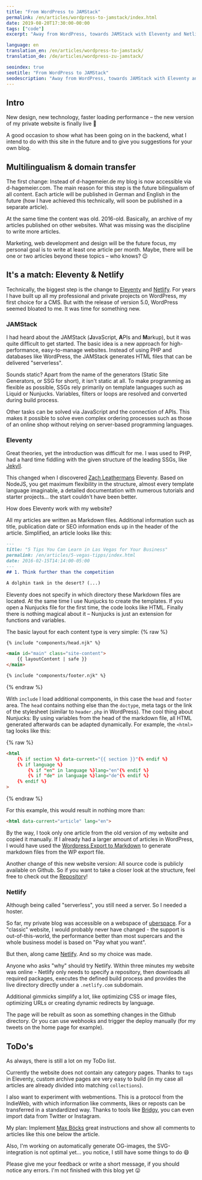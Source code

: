 ```yaml
---
title: "From WordPress to JAMStack"
permalink: /en/articles/wordpress-to-jamstack/index.html
date: 2019-08-20T17:30:00-00:00
tags: ["code"]
excerpt: "Away from WordPress, towards JAMStack with Eleventy and Netlify. Multilingualism, a domain move... August makes everything new."

language: en
translation_en: /en/articles/wordpress-to-jamstack/
translation_de: /de/articles/wordpress-zu-jamstack/

seoindex: true
seotitle: "From WordPress to JAMStack"
seodescription: "Away from WordPress, towards JAMStack with Eleventy and Netlify. Multilingualism, a domain move... August makes everything new."
---
```

## Intro

New design, new technology, faster loading performance – the new version of my private website is finally live :tada:

A good occasion to show what has been going on in the backend, what I intend to do with this site in the future and to give you suggestions for your own blog.

## Multilingualism & domain transfer

The first change: Instead of d-hagemeier.de my blog is now accessible via d-hagemeier.com. The main reason for this step is the future bilingualism of all content. Each article will be published in German and English in the future (how I have achieved this technically, will soon be published in a separate article).

At the same time the content was old. 2016-old. Basically, an archive of my articles published on other websites. What was missing was the discipline to write more articles.

Marketing, web development and design will be the future focus, my personal goal is to write at least one article per month. Maybe, there will be one or two articles beyond these topics – who knows? :wink:

## It's a match: Eleventy & Netlify

Technically, the biggest step is the change to <a href="https://www.11ty.io/" rel="noopener">Eleventy</a> and <a href="https://www.netlify.com/" rel="noopener">Netlify</a>. For years I have built up all my professional and private projects on WordPress, my first choice for a CMS. But with the release of version 5.0, WordPress seemed bloated to me. It was time for something new.

### JAMStack

I had heard about the JAMStack (**J**avaScript, **A**PIs and **M**arkup), but it was quite difficult to get started. The basic idea is a new approach for high-performance, easy-to-manage websites. Instead of using PHP and databases like WordPress, the JAMStack generates HTML files that can be delivered "serverless".

Sounds static? Apart from the name of the generators (Static Site Generators, or SSG for short), it isn't static at all. To make programming as flexible as possible, SSGs rely primarily on template languages such as Liquid or Nunjucks. Variables, filters or loops are resolved and converted during build process.

Other tasks can be solved via JavaScript and the connection of APIs. This makes it possible to solve even complex ordering processes such as those of an online shop without relying on server-based programming languages.

### Eleventy

Great theories, yet the introduction was difficult for me. I was used to PHP, had a hard time fiddling with the given structure of the leading SSGs, like <a href="https://jekyllrb.com/" rel="noopener">Jekyll</a>.

This changed when I discovered <a href="https://twitter.com/zachleat" rel="noopener">Zach Leathermans</a> Eleventy. Based on NodeJS, you get maximum flexibility in the structure, almost every template language imaginable, a detailed documentation with numerous tutorials and starter projects... the start couldn't have been better.

How does Eleventy work with my website?

All my articles are written as Markdown files. Additional information such as title, publication date or SEO information ends up in the header of the article. Simplified, an article looks like this:

```markdown
---
title: "5 Tips You Can Learn in Las Vegas for Your Business"
permalink: /en/articles/5-vegas-tipps/index.html
date: 2016-02-15T14:14:00-05:00
---
## 1. Think further than the competition

A dolphin tank in the desert? (...)
```

Eleventy does not specify in which directory these Markdown files are located. At the same time I use Nunjucks to create the templates. If you open a Nunjucks file for the first time, the code looks like HTML. Finally there is nothing magical about it – Nunjucks is just an extension for functions and variables.

The basic layout for each content type is very simple:
{% raw %}
```html
{% include "components/head.njk" %}

<main id="main" class="site-content">
    {{ layoutContent | safe }}
</main>

{% include "components/footer.njk" %}
```
{% endraw %}

With `include` I load additional components, in this case the `head` and `footer` area. The `head` contains nothing else than the `doctype`, meta tags or the link of the stylesheet (similar to `header.php` in WordPress). The cool thing about Nunjucks: By using variables from the head of the markdown file, all HTML generated afterwards can be adapted dynamically. For example, the `<html>` tag looks like this:

{% raw %}
```html
<html
    {% if section %} data-current="{{ section }}"{% endif %}
    {% if language %}
        {% if "en" in language %}lang="en"{% endif %}
        {% if "de" in language %}lang="de"{% endif %}
    {% endif %}
>
```
{% endraw %}

For this example, this would result in nothing more than:

```html
<html data-current="article" lang="en">
```

By the way, I took only one article from the old version of my website and copied it manually. If I already had a larger amount of articles in WordPress, I would have used the <a href="https://www.npmjs.com/package/wordpress-export-to-markdown" rel="noopener">Wordpress Export to Markdown</a> to generate markdown files from the WP export file.

Another change of this new website version: All source code is publicly available on Github. So if you want to take a closer look at the structure, feel free to check out the <a href="https://github.com/dennishagemeier/d-hagemeier" rel="noopener">Repository</a>!

### Netlify

Although being called "serverless", you still need a server. So I needed a hoster.

So far, my private blog was accessible on a webspace of <a href="https://uberspace.de/" rel="noopener">uberspace</a>. For a "classic" website, I would probably never have changed - the support is out-of-this-world, the performance better than most supercars and the whole business model is based on "Pay what you want".

But then, along came <a href="https://www.netlify.com/" rel="noopener">Netlify</a>. And so my choice was made.

Anyone who asks "why" should try Netlify. Within three minutes my website was online - Netlify only needs to specify a repository, then downloads all required packages, executes the defined build process and provides the live directory directly under a `.netlify.com` subdomain.

Additional gimmicks simplify a lot, like optimizing CSS or image files, optimizing URLs or creating dynamic redirects by language.

The page will be rebuilt as soon as something changes in the Github directory. Or you can use webhooks and trigger the deploy manually (for my tweets on the home page for example).

## ToDo's

As always, there is still a lot on my ToDo list.

Currently the website does not contain any category pages. Thanks to `tags` in Eleventy, custom archive pages are very easy to build (in my case all articles are already divided into matching `collections`).

I also want to experiment with webmentions. This is a protocol from the IndieWeb, with which information like comments, likes or reposts can be transferred in a standardized way. Thanks to tools like <a href="https://brid.gy/" rel="noopener">Bridgy</a>, you can even import data from Twitter or Instagram.

My plan: Implement <a href="https://mxb.dev/blog/using-webmentions-on-static-sites/" rel="noopener">Max Böcks</a> great instructions and show all comments to articles like this one below the article.

Also, I'm working on automatically generate OG-images, the SVG-integration is not optimal yet... you notice, I still have some things to do :smile:

Please give me your feedback or write a short message, if you should notice any errors. I'm not finished with this blog yet :stuck_out_tongue: